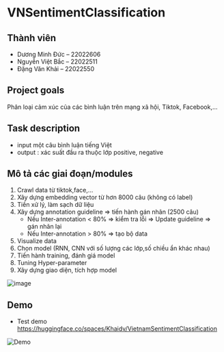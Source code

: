 # VNSentimentClassification

## Thành viên
- Dương Minh Đức – 22022606
- Nguyễn Việt Bắc – 22022511
- Đặng Văn Khải – 22022550

## Project goals
Phân loại cảm xúc của các bình luận trên mạng xã hội, Tiktok, Facebook,...

## Task description
- input một câu bình luận tiếng Việt
- output : xác suất đầu ra thuộc lớp positive, negative

## Mô tả các giai đoạn/modules 
1. Crawl data từ tiktok,face,...
2. Xây dựng embedding vector từ hơn 8000 câu (không có label)
3. Tiền xử lý, làm sạch dữ liệu
4. Xây dựng annotation guideline ⇒ tiến hành gán nhãn (2500 câu) 
   - Nếu Inter-annotation < 80% ⇒ kiểm tra lỗi ⇒ Update guideline ⇒ gán nhãn lại
   - Nếu Inter-annotation > 80% ⇒ tạo bộ data 
5. Visualize data
6. Chọn model (RNN, CNN với số lượng các lớp,số chiều ẩn khác nhau)
7. Tiến hành training, đánh giá model
8. Tuning Hyper-parameter
9. Xây dựng giao diện, tích hợp model

![image](https://github.com/khaidv123/VNSentimentClassification/assets/111173070/8d616978-5918-4d0d-ba92-2bf3ce2b8f4e)


## Demo
- Test demo
https://huggingface.co/spaces/Khaidv/VietnamSentimentClassification

![Demo](https://github.com/khaidv123/VNSentimentClassification/assets/111173070/155027e4-90c5-4b5d-8e60-7e995f4e91c0)

